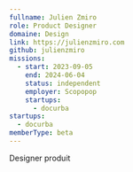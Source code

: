 ```yaml
---
fullname: Julien Zmiro
role: Product Designer
domaine: Design
link: https://julienzmiro.com
github: julienzmiro
missions:
  - start: 2023-09-05
    end: 2024-06-04
    status: independent
    employer: Scopopop
    startups:
      - docurba
startups:
  - docurba
memberType: beta
---
```

Designer produit